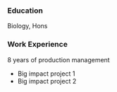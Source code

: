 
### Education
Biology, Hons

### Work Experience
8 years of production management
- Big impact project 1
- Big impact project 2
